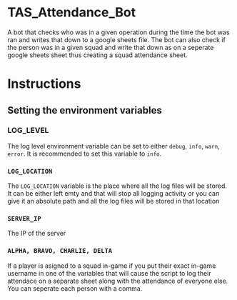 # TAS_Attendance_Bot
A bot that checks who was in a given operation during the time the bot was ran and writes that down to a google sheets file. The bot can also check if the person was in a given squad and write that down as on a seperate google sheets sheet thus creating a squad attendance sheet.

# Instructions
## Setting the environment variables
### LOG_LEVEL
The log level environment variable can be set to either `debug`, `info`, `warn`, `error`. It is recommended to set this variable to `info`.
### `LOG_LOCATION`
The `LOG_LOCATION` variable is the place where all the log files will be stored. It can be either left emty and that will stop all logging activity or you can give it an absolute path and all the log files will be stored in that location
### `SERVER_IP`
The IP of the server
### `ALPHA, BRAVO, CHARLIE, DELTA`
If a player is asigned to a squad in-game if you put their exact in-game username in one of the variables that will cause the script to log their attendace on a separate sheet along with the attendance of everyone else. You can seperate each person with a comma.
